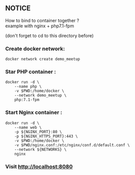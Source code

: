## NOTICE

How to bind to container together ?  
example with nginx + php7.1-fpm

(don't forget to cd to this directory before)


### Create docker network:

    docker network create demo_meetup
    
    
### Star PHP container :

    docker run -d \
        --name php \
        -v $PWD:/home/docker \
        --network demo_meetup \
        php:7.1-fpm


### Start Nginx container :

    docker run -d \
        --name web \
        -p ${NGINX_PORT}:80 \
        -p ${NGINX_HTTPS_PORT}:443 \
        -v $PWD:/home/docker \
        -v $PWD/nginx.conf:/etc/nginx/conf.d/default.conf \
        --network ${NETWORKS} \
        nginx

### Visit [http://localhost:8080](http://localhost:8080)
